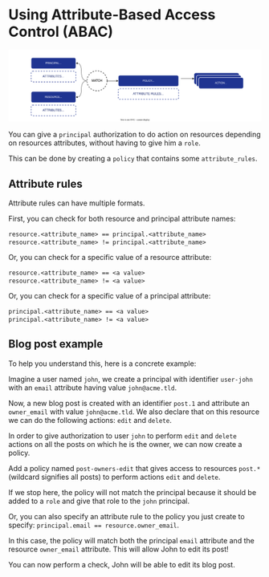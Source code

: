 # Using Attribute-Based Access Control (ABAC)

![Model Diagram](./model.abac.svg)

You can give a `principal` authorization to do action on resources depending on resources attributes, without having to give him a `role`.

This can be done by creating a `policy` that contains some `attribute_rules`.

## Attribute rules

Attribute rules can have multiple formats.

First, you can check for both resource and principal attribute names:

```
resource.<attribute_name> == principal.<attribute_name>
resource.<attribute_name> != principal.<attribute_name>
```

Or, you can check for a specific value of a resource attribute:

```
resource.<attribute_name> == <a value>
resource.<attribute_name> != <a value>
```

Or, you can check for a specific value of a principal attribute:

```
principal.<attribute_name> == <a value>
principal.<attribute_name> != <a value>
```

## Blog post example

To help you understand this, here is a concrete example:

Imagine a user named `john`, we create a principal with identifier `user-john` with an `email` attribute having value `john@acme.tld`.

Now, a new blog post is created with an identifier `post.1` and attribute an `owner_email` with value `john@acme.tld`. We also declare that on this resource we can do the following actions: `edit` and `delete`.

In order to give authorization to user `john` to perform `edit` and `delete` actions on all the posts on which he is the owner, we can now create a policy.

Add a policy named `post-owners-edit` that gives access to resources `post.*` (wildcard signifies all posts) to perform actions `edit` and `delete`.

If we stop here, the policy will not match the principal because it should be added to a `role` and give that role to the `john` principal.

Or, you can also specify an attribute rule to the policy you just create to specify: `principal.email == resource.owner_email`.

In this case, the policy will match both the principal `email` attribute and the resource `owner_email` attribute. This will allow John to edit its post!

You can now perform a check, John will be able to edit its blog post.